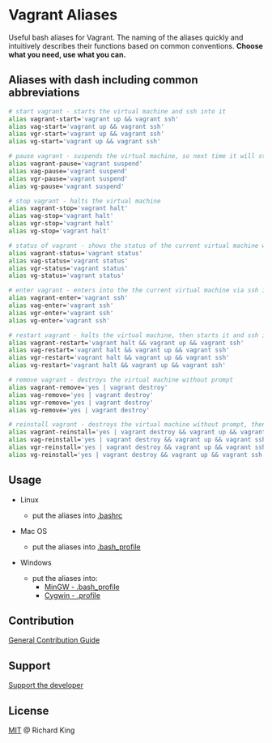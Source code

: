 # Vagrant Aliases

Useful bash aliases for Vagrant. The naming of the aliases quickly and intuitively describes their functions
based on common conventions. **Choose what you need, use what you can.**

## Aliases with dash including common abbreviations

```bash
# start vagrant - starts the virtual machine and ssh into it
alias vagrant-start='vagrant up && vagrant ssh'
alias vag-start='vagrant up && vagrant ssh'
alias vgr-start='vagrant up && vagrant ssh'
alias vg-start='vagrant up && vagrant ssh'

# pause vagrant - suspends the virtual machine, so next time it will start just a couple of seconds
alias vagrant-pause='vagrant suspend'
alias vag-pause='vagrant suspend'
alias vgr-pause='vagrant suspend'
alias vg-pause='vagrant suspend'

# stop vagrant - halts the virtual machine
alias vagrant-stop='vagrant halt'
alias vag-stop='vagrant halt'
alias vgr-stop='vagrant halt'
alias vg-stop='vagrant halt'

# status of vagrant - shows the status of the current virtual machine whether it is on or not
alias vagrant-status='vagrant status'
alias vag-status='vagrant status'
alias vgr-status='vagrant status'
alias vg-status='vagrant status'

# enter vagrant - enters into the the current virtual machine via ssh into it if it is running
alias vagrant-enter='vagrant ssh'
alias vag-enter='vagrant ssh'
alias vgr-enter='vagrant ssh'
alias vg-enter='vagrant ssh'

# restart vagrant - halts the virtual machine, then starts it and ssh into it
alias vagrant-restart='vagrant halt && vagrant up && vagrant ssh'
alias vag-restart='vagrant halt && vagrant up && vagrant ssh'
alias vgr-restart='vagrant halt && vagrant up && vagrant ssh'
alias vg-restart='vagrant halt && vagrant up && vagrant ssh'

# remove vagrant - destroys the virtual machine without prompt
alias vagrant-remove='yes | vagrant destroy'
alias vag-remove='yes | vagrant destroy'
alias vgr-remove='yes | vagrant destroy'
alias vg-remove='yes | vagrant destroy'

# reinstall vagrant - destroys the virtual machine without prompt, then starts it and ssh into it
alias vagrant-reinstall='yes | vagrant destroy && vagrant up && vagrant ssh'
alias vag-reinstall='yes | vagrant destroy && vagrant up && vagrant ssh'
alias vgr-reinstall='yes | vagrant destroy && vagrant up && vagrant ssh'
alias vg-reinstall='yes | vagrant destroy && vagrant up && vagrant ssh'
```

## Usage

- Linux
  - put the aliases into [.bashrc][linux-link]

- Mac OS
  - put the aliases into [.bash_profile][macos-link]

- Windows
  - put the aliases into:
    - [MinGW - .bash_profile][mingw-link]
    - [Cygwin - .profile][mingw-link]

## Contribution

[General Contribution Guide](https://github.com/richrdkng/general-contribution-guide)

## Support

[Support the developer](richrdkng.github.io/support)

## License

[MIT](https://opensource.org/licenses/MIT) @ Richard King

[linux-link]: http://askubuntu.com/questions/127056/where-is-bashrc
[macos-link]: http://superuser.com/questions/147043/where-to-find-the-bashrc-file-on-mac-os-x-snow-leopard-and-lion
[mingw-link]: http://superuser.com/questions/405342/mingw-bash-profile
[cygwin-link]: https://www.cygwin.com/cygwin-ug-net/setup-files.html